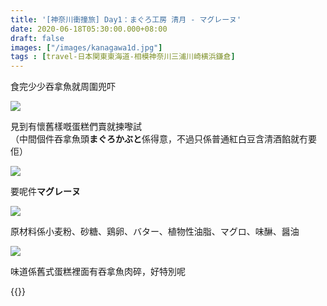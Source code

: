 ```yaml
---
title: '[神奈川衝撞旅] Day1：まぐろ工房 清月 - マグレーヌ'
date: 2020-06-18T05:30:00.000+08:00
draft: false
images: ["/images/kanagawa1d.jpg"]
tags : [travel-日本関東東海道-相模神奈川三浦川崎横浜鎌倉]
---
```


食完少少吞拿魚就周圍兜吓

![](/images/kanagawa1d1.jpg)

見到有懷舊樣嘅蛋糕們賣就揀嚟試  
（中間個件吞拿魚頭**まぐろかぶと**係得意，不過只係普通紅白豆含清酒餡就冇要佢） 

![](/images/kanagawa1d.jpg)

要呢件**マグレーヌ**

![](/images/kanagawa1d2.jpg)

原材料係小麦粉、砂糖、鶏卵、バター、植物性油脂、マグロ、味醂、醤油

![](/images/kanagawa1d3.jpg)

味道係舊式蛋糕裡面有吞拿魚肉碎，好特別呢

  

{{<kanagawa>}}
